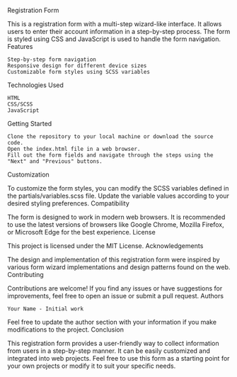 Registration Form

This is a registration form with a multi-step wizard-like interface. It allows users to enter their account information in a step-by-step process. The form is styled using CSS and JavaScript is used to handle the form navigation.
Features

    Step-by-step form navigation
    Responsive design for different device sizes
    Customizable form styles using SCSS variables

Technologies Used

    HTML
    CSS/SCSS
    JavaScript

Getting Started

    Clone the repository to your local machine or download the source code.
    Open the index.html file in a web browser.
    Fill out the form fields and navigate through the steps using the "Next" and "Previous" buttons.

Customization

To customize the form styles, you can modify the SCSS variables defined in the partials/variables.scss file. Update the variable values according to your desired styling preferences.
Compatibility

The form is designed to work in modern web browsers. It is recommended to use the latest versions of browsers like Google Chrome, Mozilla Firefox, or Microsoft Edge for the best experience.
License

This project is licensed under the MIT License.
Acknowledgements

The design and implementation of this registration form were inspired by various form wizard implementations and design patterns found on the web.
Contributing

Contributions are welcome! If you find any issues or have suggestions for improvements, feel free to open an issue or submit a pull request.
Authors

    Your Name - Initial work

Feel free to update the author section with your information if you make modifications to the project.
Conclusion

This registration form provides a user-friendly way to collect information from users in a step-by-step manner. It can be easily customized and integrated into web projects. Feel free to use this form as a starting point for your own projects or modify it to suit your specific needs.